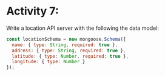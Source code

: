 # Activity 7:

<!-- Arrow function -->
Write a location API server with the following the data model:

```js
const locationSchema = new mongoose.Schema({
  name: { type: String, required: true },
  address: { type: String, required: true },
  latitude: { type: Number, required: true },
  longitude: { type: Number }
});
```